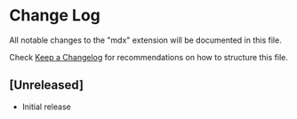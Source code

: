 # Change Log
All notable changes to the "mdx" extension will be documented in this file.

Check [Keep a Changelog](http://keepachangelog.com/) for recommendations on how to structure this file.

## [Unreleased]
- Initial release
